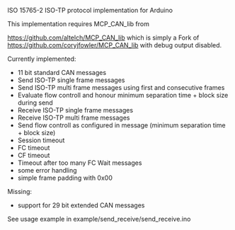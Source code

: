 ISO 15765-2 ISO-TP protocol implementation for Arduino

This implementation requires MCP_CAN_lib from

https://github.com/altelch/MCP_CAN_lib which is simply a Fork of 
https://github.com/coryjfowler/MCP_CAN_lib with debug output disabled.

Currently implemented:

* 11 bit standard CAN messages
* Send ISO-TP single frame messages
* Send ISO-TP multi frame messages using first and consecutive frames
* Evaluate flow controll and honour minimum separation time + block size during send
* Receive ISO-TP single frame messages
* Receive ISO-TP multi frame messages
* Send flow controll as configured in message (minimum separation time + block size)
* Session timeout
* FC timeout
* CF timeout
* Timeout after too many FC Wait messages
* some error handling
* simple frame padding with 0x00

Missing:

* support for 29 bit extended CAN messages

See usage example in example/send_receive/send_receive.ino
